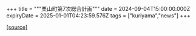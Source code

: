 +++
title = """栗山町第7次総合計画"""
date = 2024-09-04T15:00:00.000Z
expiryDate = 2025-01-01T04:23:59.576Z
tags = ["kuriyama","news"]
+++


[[source]](https://www.town.kuriyama.hokkaido.jp/soshiki/31/21905.html)
